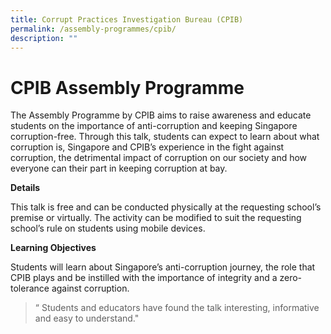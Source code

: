 ```yaml
---
title: Corrupt Practices Investigation Bureau (CPIB)
permalink: /assembly-programmes/cpib/
description: ""
---
```

# CPIB Assembly Programme
The Assembly Programme by CPIB aims to raise awareness and educate students on the importance of anti-corruption and keeping Singapore corruption-free. Through this talk, students can expect to learn about what corruption is, Singapore and CPIB’s experience in the fight against corruption, the detrimental impact of corruption on our society and how everyone can their part in keeping corruption at bay.

**Details**

This talk is free and can be conducted physically at the requesting school’s premise or virtually. The activity can be modified to suit the requesting school’s rule on students using mobile devices.

**Learning Objectives**

Students will learn about Singapore’s anti-corruption journey, the role that CPIB plays and be instilled with the importance of integrity and a zero-tolerance against corruption.

> “ Students and educators have found the talk interesting, informative and easy to understand."